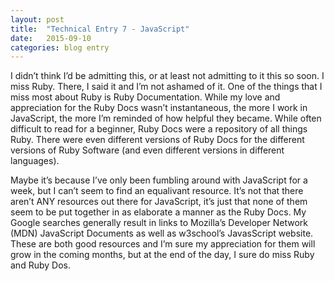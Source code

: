 ```yaml
---
layout: post
title:  "Technical Entry 7 - JavaScript"
date:   2015-09-10
categories: blog entry
---
```

I didn’t think I’d be admitting this, or at least not admitting to it this so soon. I miss Ruby. There, I said it and I’m not ashamed of it. One of the things that I miss most about Ruby is Ruby Documentation. While my love and appreciation for the Ruby Docs wasn’t instantaneous, the more I work in JavaScript, the more I’m reminded of how helpful they became.  While often difficult to read for a beginner, Ruby Docs were a repository of all things Ruby. There were even different versions of Ruby Docs for the different versions of Ruby Software (and even different versions in different languages).

Maybe it’s because I’ve only been fumbling around with JavaScript for a week, but I can’t seem to find an equalivant resource. It’s not that there aren’t ANY resources out there for JavaScript, it’s just that none of them seem to be put together in as elaborate a manner as the Ruby Docs.  My Google searches generally result in links to Mozilla’s Developer Network (MDN) JavaScript Documents as well as w3school’s JavasScript website.  These are both good resources and I’m sure my appreciation for them will grow in the coming months, but at the end of the day, I sure do miss Ruby and Ruby Dos.
